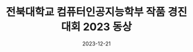 ---
title: 전북대학교 컴퓨터인공지능학부 작품 경진대회 2023 동상
summary: 2023년 12월
date: 2023-12-21
type: docs
math: false

url_pdf: awards/2023_작품경진대회.pdf
---